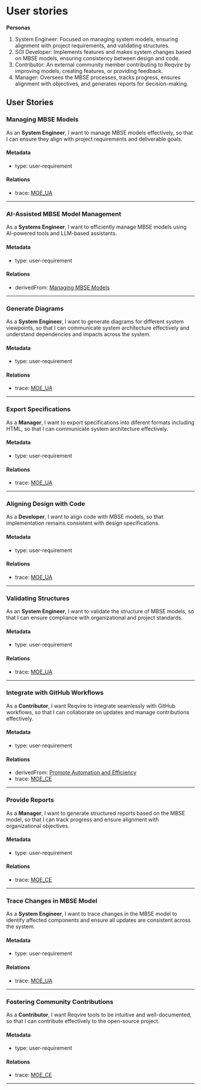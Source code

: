 # User stories

**Personas**
1. System Engineer: Focused on managing system models, ensuring alignment with project requirements, and validating structures.  
2. SOI Developer: Implements features and makes system changes based on MBSE models, ensuring consistency between design and code.  
3. Contributor: An external community member contributing to Reqvire by improving models, creating features, or providing feedback.  
4. Manager: Oversees the MBSE processes, tracks progress, ensures alignment with objectives, and generates reports for decision-making.

## User Stories

### Managing MBSE Models

As an **System Engineer**, I want to manage MBSE models effectively, so that I can ensure they align with project requirements and deliverable goals.

#### Metadata
  * type: user-requirement

#### Relations
  * trace: [MOE_UA](MOEs.md#moe_ua)
---

### AI-Assisted MBSE Model Management

As a **Systems Engineer**, I want to efficiently manage MBSE models using AI-powered tools and LLM-based assistants.

#### Metadata
  * type: user-requirement

#### Relations
  * derivedFrom: [Managing MBSE Models](#managing-mbse-models)
---

### Generate Diagrams

As a **System Engineer**, I want to generate diagrams for different system viewpoints, so that I can communicate system architecture effectively and understand dependencies and impacts across the system.

#### Metadata
  * type: user-requirement

#### Relations
  * trace: [MOE_UA](MOEs.md#moe_ua)
---

### Export Specifications

As a **Manager**, I want to export specifications into diferent formats including HTML, so that I can communicate system architecture effectively.

#### Metadata
  * type: user-requirement

#### Relations
  * trace: [MOE_UA](MOEs.md#moe_ua)
---

### Aligning Design with Code

As a **Developer**, I want to align code with MBSE models, so that implementation remains consistent with design specifications.

#### Metadata
  * type: user-requirement

#### Relations
  * trace: [MOE_UA](MOEs.md#moe_ua)
---

### Validating Structures

As an **System Engineer**, I want to validate the structure of MBSE models, so that I can ensure compliance with organizational and project standards.

#### Metadata
  * type: user-requirement

#### Relations
  * trace: [MOE_UA](MOEs.md#moe_ua)
---

### Integrate with GitHub Workflows

As a **Contributor**, I want Reqvire to integrate seamlessly with GitHub workflows, so that I can collaborate on updates and manage contributions effectively.

#### Metadata
  * type: user-requirement

#### Relations
  * derivedFrom: [Promote Automation and Efficiency](MissionRequirements.md#promote-automation-and-efficiency)
  * trace: [MOE_CE](MOEs.md#moe_ce)
---

### Provide Reports

As a **Manager**, I want to generate structured reports based on the MBSE model, so that I can track progress and ensure alignment with organizational objectives.

#### Metadata
  * type: user-requirement

#### Relations
  * trace: [MOE_CE](MOEs.md#moe_ce)
---

### Trace Changes in MBSE Model

As a **System Engineer**, I want to trace changes in the MBSE model to identify affected components and ensure all updates are consistent across the system.

#### Metadata
  * type: user-requirement

#### Relations
  * trace: [MOE_UA](MOEs.md#moe_ua)
---

### Fostering Community Contributions

As a **Contributor**, I want Reqvire tools to be intuitive and well-documented, so that I can contribute effectively to the open-source project.

#### Metadata
  * type: user-requirement

#### Relations
  * trace: [MOE_CE](MOEs.md#moe_ce)
---
